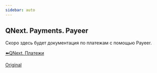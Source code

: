 ```yaml
---
sidebar: auto
---
```


## QNext. Payments. Payeer

Скоро здесь будет документация по платежам с помощью Payeer.



[⬅️QNext. Платежи](/docs-test/ph/pay)

[Original](https://telegra.ph/QNext-Payments-Payeer-01-05)